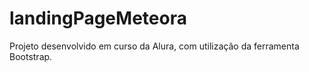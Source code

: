 # landingPageMeteora
Projeto desenvolvido em curso da Alura, com utilização da ferramenta Bootstrap.
